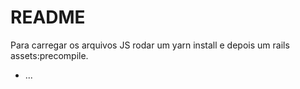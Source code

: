 # README

Para carregar os arquivos JS rodar um yarn install e depois um rails assets:precompile.

* ...
